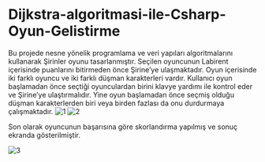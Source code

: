 # Dijkstra-algoritmasi-ile-Csharp-Oyun-Gelistirme
Bu projede nesne yönelik programlama ve veri yapıları algoritmalarını kullanarak Şirinler oyunu tasarlanmıştır. 
Seçilen oyuncunun Labirent içerisinde puanlarını bitirmeden önce Şirine’ye ulaşmaktadır. 
Oyun içerisinde iki farklı oyuncu ve iki farklı düşman karakterleri vardır. 
Kullanıcı oyun başlamadan önce seçtiği oyunculardan birini klavye yardımı ile kontrol eder ve Şirine’ye ulaştırmalıdır. 
Yine oyun başlamadan önce seçmiş olduğu düşman karakterlerden biri veya birden fazlası da onu durdurmaya çalışmaktadır. 
![1](https://user-images.githubusercontent.com/80635038/123963427-1dfa8080-d9bb-11eb-9d21-316c5b8afc78.PNG)
![2](https://user-images.githubusercontent.com/80635038/123963532-39fe2200-d9bb-11eb-9466-f8a5cf9cc2db.PNG)

Son olarak oyuncunun başarısına göre skorlandırma yapılmış ve sonuç ekranda gösterilmiştir.

![3](https://user-images.githubusercontent.com/80635038/123963914-96614180-d9bb-11eb-9066-8b26d1069276.PNG)


